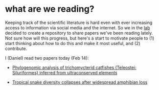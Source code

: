 # what are we reading?

Keeping track of the scientific literature is hard even with ever increasing access to information via social media and the internet. So we in the [lab](https://evolvert.uniandes.edu.co/) decided to create a repository to share papers we've been reading lately. Not sure how will this progress, but here's a start to motivate people to (1) start thinking about how to do this and make it most useful, and (2) contribute.

I (Daniel) read two papers today (Feb 14):

- [Phylogenomic analysis of trichomycterid catfishes (Teleostei: Siluriformes) inferred from ultraconserved elements](https://www.nature.com/articles/s41598-020-59519-w)

- [Tropical snake diversity collapses after widespread amphibian loss](https://science.sciencemag.org/content/367/6479/814)
